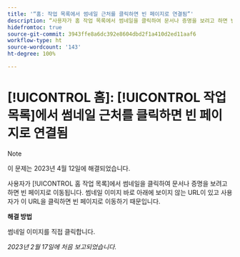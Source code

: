 ```yaml
---
title: '“홈: 작업 목록에서 썸네일 근처를 클릭하면 빈 페이지로 연결됨”'
description: “사용자가 홈 작업 목록에서 썸네일을 클릭하여 문서나 증명을 보려고 하면 빈 페이지로 이동됩니다. 썸네일 이미지 바로 아래에 보이지 않는 URL이 있고 사용자가 이 URL을 클릭하면 빈 페이지로 이동하기 때문입니다.”
hidefromtoc: true
source-git-commit: 3943ffe8a6dc392e8604dbd2f1a410d2ed11aaf6
workflow-type: ht
source-wordcount: '143'
ht-degree: 100%

---
```



# [!UICONTROL 홈]: [!UICONTROL 작업 목록]에서 썸네일 근처를 클릭하면 빈 페이지로 연결됨

>[!NOTE]
>
>이 문제는 2023년 4월 12일에 해결되었습니다.

사용자가 [!UICONTROL 홈 작업 목록]에서 썸네일을 클릭하여 문서나 증명을 보려고 하면 빈 페이지로 이동됩니다. 썸네일 이미지 바로 아래에 보이지 않는 URL이 있고 사용자가 이 URL을 클릭하면 빈 페이지로 이동하기 때문입니다.

**해결 방법**

썸네일 이미지를 직접 클릭합니다.

_2023년 2월 17일에 처음 보고되었습니다._

